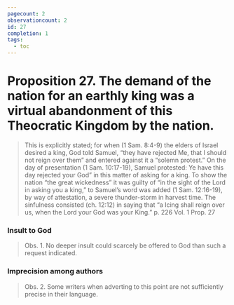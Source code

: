 ```yaml
---
pagecount: 2
observationcount: 2
id: 27
completion: 1
tags:
  - toc
---
```

# Proposition 27. The demand of the nation for an earthly king was a virtual abandonment of this Theocratic Kingdom by the nation.

>This is explicitly stated; for when (1 Sam. 8:4-9) the elders of Israel desired a king, God told Samuel, “they have rejected Me, that I should not reign over them” and entered against it a “solemn protest.” On the day of presentation (1 Sam. 10:17-19), Samuel protested: Ye have this day rejected your God” in this matter of asking for a king. To show the nation “the great wickedness” it was guilty of “in the sight of the Lord in asking you a king,” to Samuel’s word was added (1 Sam. 12:16-19), by way of attestation, a severe thunder-storm in harvest time. The sinfulness consisted (ch. 12:12) in saying that “a Icing shall reign over us, when the Lord your God was your King.”
>p. 226 Vol. 1 Prop. 27
### Insult to God
>Obs. 1. No deeper insult could scarcely be offered to God than such a request indicated.
### Imprecision among authors
>Obs. 2. Some writers when adverting to this point are not sufficiently precise in their language.